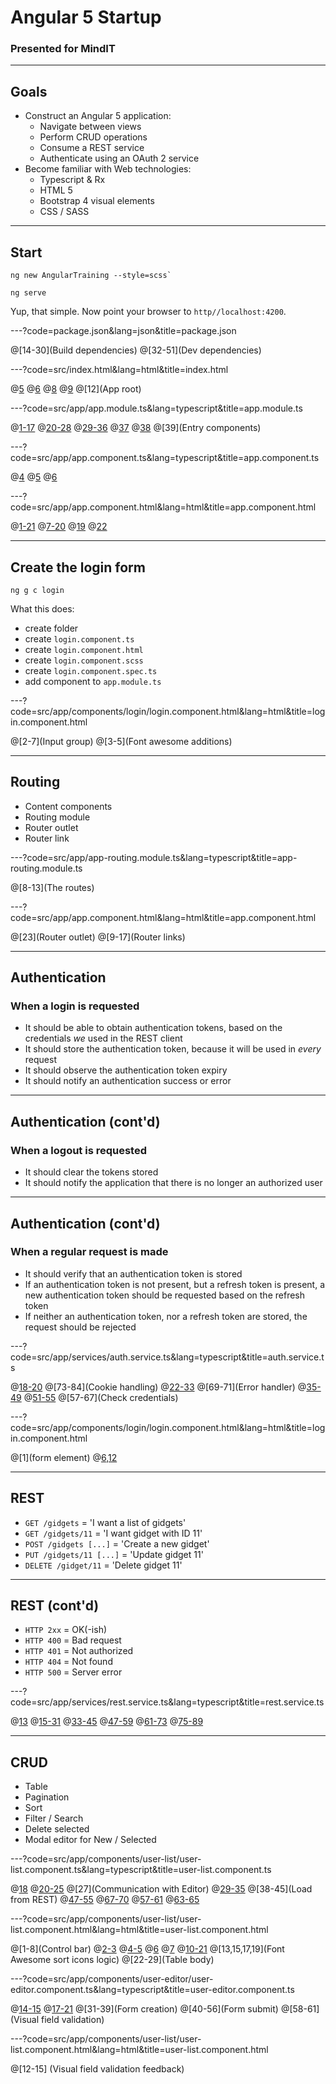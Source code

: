 # Angular 5 Startup

### Presented for MindIT

---

## Goals

- Construct an Angular 5 application:
    - Navigate between views
    - Perform CRUD operations
    - Consume a REST service
    - Authenticate using an OAuth 2 service
- Become familiar with Web technologies:
    - Typescript & Rx
    - HTML 5
    - Bootstrap 4 visual elements
    - CSS / SASS

---

## Start

```
ng new AngularTraining --style=scss` 

ng serve
```

Yup, that simple. Now point your browser to `http//localhost:4200`.

---?code=package.json&lang=json&title=package.json

@[14-30](Build dependencies)
@[32-51](Dev dependencies)

---?code=src/index.html&lang=html&title=index.html

@[5](Title)
@[6](Base)
@[8](Viewport)
@[9](Favicon)
@[12](App root)

---?code=src/app/app.module.ts&lang=typescript&title=app.module.ts

@[1-17](Imports)
@[20-28](Declarations)
@[29-36](Imports)
@[37](Providers)
@[38](Bootstrap)
@[39](Entry components)

---?code=src/app/app.component.ts&lang=typescript&title=app.component.ts

@[4](Selector)
@[5](Template)
@[6](Style)

---?code=src/app/app.component.html&lang=html&title=app.component.html

@[1-21](Navbar)
@[7-20](Collapsible)
@[19](Login)
@[22](Content)

---

## Create the login form

```
ng g c login
```

What this does:

- create folder
- create `login.component.ts`
- create `login.component.html`
- create `login.component.scss`
- create `login.component.spec.ts`
- add component to `app.module.ts`

---?code=src/app/components/login/login.component.html&lang=html&title=login.component.html

@[2-7](Input group)
@[3-5](Font awesome additions)

---

## Routing

- Content components
- Routing module
- Router outlet
- Router link

---?code=src/app/app-routing.module.ts&lang=typescript&title=app-routing.module.ts

@[8-13](The routes)

---?code=src/app/app.component.html&lang=html&title=app.component.html

@[23](Router outlet)
@[9-17](Router links)

---

## Authentication

### When a login is requested

- It should be able to obtain authentication tokens, based on the credentials _we_ used in the REST client
- It should store the authentication token, because it will be used in _every_ request
- It should observe the authentication token expiry
- It should notify an authentication success or error

---

## Authentication (cont'd)

### When a logout is requested

- It should clear the tokens stored
- It should notify the application that there is no longer an authorized user

---

## Authentication (cont'd)

### When a regular request is made

- It should verify that an authentication token is stored
- If an authentication token is not present, but a refresh token is present, a new authentication token should be requested based on the refresh token
- If neither an authentication token, nor a refresh token are stored, the request should be rejected

---?code=src/app/services/auth.service.ts&lang=typescript&title=auth.service.ts

@[18-20](constructor)
@[73-84](Cookie handling)
@[22-33](login)
@[69-71](Error handler)
@[35-49](refresh)
@[51-55](logout)
@[57-67](Check credentials)

---?code=src/app/components/login/login.component.html&lang=html&title=login.component.html

@[1](form element)
@[6,12](ngModel)

---

## REST

- `GET /gidgets` = 'I want a list of gidgets'
- `GET /gidgets/11` = 'I want gidget with ID 11'
- `POST /gidgets [...]` = 'Create a new gidget'
- `PUT /gidgets/11 [...]` = 'Update gidget 11'
- `DELETE /gidget/11` = 'Delete gidget 11'

---

## REST (cont'd)

- `HTTP 2xx` = OK(-ish)
- `HTTP 400` = Bad request
- `HTTP 401` = Not authorized
- `HTTP 404` = Not found
- `HTTP 500` = Server error

---?code=src/app/services/rest.service.ts&lang=typescript&title=rest.service.ts

@[13](constructor)
@[15-31](getList)
@[33-45](getOne)
@[47-59](delete)
@[61-73](update)
@[75-89](create)

---

## CRUD

- Table
- Pagination
- Sort
- Filter / Search
- Delete selected
- Modal editor for New / Selected

---?code=src/app/components/user-list/user-list.component.ts&lang=typescript&title=user-list.component.ts

@[18](Constructor)
@[20-25](Members)
@[27](Communication with Editor)
@[29-35](OnInit)
@[38-45](Load from REST)
@[47-55](Sort)
@[67-70](Create)
@[57-61](Update)
@[63-65](Delete)

---?code=src/app/components/user-list/user-list.component.html&lang=html&title=user-list.component.html

@[1-8](Control bar)
@[2-3](Pagination)
@[4-5](Search)
@[6](Delete)
@[7](New)
@[10-21](Header)
@[13,15,17,19](Font Awesome sort icons logic)
@[22-29](Table body)

---?code=src/app/components/user-editor/user-editor.component.ts&lang=typescript&title=user-editor.component.ts

@[14-15](Constructor)
@[17-21](Inputs)
@[31-39](Form creation)
@[40-56](Form submit)
@[58-61](Visual field validation)

---?code=src/app/components/user-list/user-list.component.html&lang=html&title=user-list.component.html

@[12-15] (Visual field validation feedback)